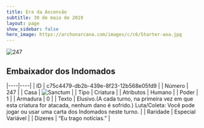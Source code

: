 ```yaml
---
title: Era da Ascensão
subtitle: 30 de maio de 2019
layout: page
show_sidebar: false
hero_image: https://archonarcana.com/images/c/c6/Starter-aoa.jpg
---
```


![247](https://cdn.keyforgegame.com/media/card_front/pt/435_247_9442M7CXC7W5_pt.png)

## Embaixador dos Indomados

|----|----|
| ID | c75c4479-db2b-439e-8f23-12b568e05fd9 |
| Número | 247 |
| Casa | ![Sanctum](https://archonarcana.com/images/thumb/c/c7/Sanctum.png/22px-Sanctum.png "Santuário") |
| Tipo | Criatura |
| Atributos | Humano |
| Poder | 1 |
| Armadura | 0 |
| Texto | Elusivo.(A cada turno, na primeira vez  em que esta criatura for atacada, nenhum dano é sofrido.) Luta/Coleta: Você pode jogar ou usar uma carta dos Indomados neste turno. |
| Raridade | Especial Variável |
| Dizeres | “Eu trago notícias.” |
